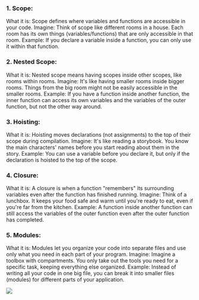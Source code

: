 
### 1. Scope:

What it is: Scope defines where variables and functions are accessible in your code.
Imagine: Think of scope like different rooms in a house. Each room has its own things (variables/functions) that are only accessible in that room.
Example: If you declare a variable inside a function, you can only use it within that function.

### 2. Nested Scope:
What it is: Nested scope means having scopes inside other scopes, like rooms within rooms.
Imagine: It's like having smaller rooms inside bigger rooms. Things from the big room might not be easily accessible in the smaller rooms.
Example: If you have a function inside another function, the inner function can access its own variables and the variables of the outer function, but not the other way around.


### 3. Hoisting:
What it is: Hoisting moves declarations (not assignments) to the top of their scope during compilation.
Imagine: It's like reading a storybook. You know the main characters' names before you start reading about them in the story.
Example: You can use a variable before you declare it, but only if the declaration is hoisted to the top of the scope.


### 4. Closure:
What it is: A closure is when a function "remembers" its surrounding variables even after the function has finished running.
Imagine: Think of a lunchbox. It keeps your food safe and warm until you're ready to eat, even if you're far from the kitchen.
Example: A function inside another function can still access the variables of the outer function even after the outer function has completed.


### 5. Modules:
What it is: Modules let you organize your code into separate files and use only what you need in each part of your program.
Imagine: Imagine a toolbox with compartments. You only take out the tools you need for a specific task, keeping everything else organized.
Example: Instead of writing all your code in one big file, you can break it into smaller files (modules) for different parts of your application.

<img src="https://github.com/TamaraNoierat/Mastering-JavaScript-in-20-Days/assets/130704887/f550335f-6eb1-4e7f-80b0-e65efd8454d9">





















